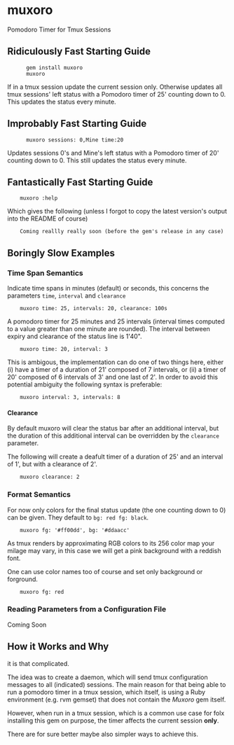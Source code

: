 # muxoro


Pomodoro Timer for Tmux Sessions

## Ridiculously Fast Starting Guide

```
      gem install muxoro
      muxoro
```

If in a tmux session update the current session only. Otherwise updates all tmux sessions' 
left status with a Pomodoro timer of 25' counting down to 0.
This updates the status every minute.

## Improbably Fast Starting Guide


```
      muxoro sessions: 0,Mine time:20
```

Updates sessions 0's and Mine's left status with a Pomodoro timer of 20' counting down to 0.
This still updates the status every minute.


## Fantastically Fast Starting Guide


```
    muxoro :help
```

Which gives the following (unless I forgot to copy the latest version's output into the README of course)

```
    Coming reallly really soon (before the gem's release in any case)
```

## Boringly Slow Examples

### Time Span Semantics

Indicate time spans in minutes (default) or seconds, this concerns the parameters `time`, `interval` and
`clearance`

```
    muxoro time: 25, intervals: 20, clearance: 100s
```

A pomodoro timer for 25 minutes and 25 intervals (interval times computed to a value greater than one minute
are rounded). The interval between expiry and clearance of the status line is 1'40".

```
    muxoro time: 20, interval: 3
```

This is ambigous, the implementation can do one of two things here, either (i) have a timer of a duration of
21' composed of 7 intervals, or (ii) a timer of 20' composed of 6 intervals of 3' and one last of 2'.
In order to avoid this potential ambiguity the following syntax is preferable:

```
    muxoro interval: 3, intervals: 8
```

#### Clearance

By default muxoro will clear the status bar after an additional interval, but the duration of this
additional interval can be overridden by the `clearance` parameter.

The following will create a deafult timer of a duration of 25' and an interval of 1', but with
a clearance of 2'.
 
```
    muxoro clearance: 2
```

### Format Semantics

For now only colors for the final status update (the one counting down to 0) can be given. They default to
`bg: red fg: black`.

```
    muxoro fg: '#ff00dd', bg: '#ddaacc'
```

As tmux renders by approximating RGB colors to its 256 color map your milage may vary, in this case we will get
a pink background with a reddish font.

One can use color names too of course and set only background or forground.

```
    muxoro fg: red
```


### Reading Parameters from a Configuration File


Coming Soon


## How it Works and Why


it is that complicated.

The idea was to create a daemon, which will send tmux configuration messages to all (indicated) sessions. The main reason for that
being able to run a pomodoro timer in a tmux session, which itself, is using a Ruby environment (e.g. rvm gemset) that does not
contain the _Muxoro_ gem itself.

However, when run in a tmux session, which is a common use case for folx installing this gem on purpose, the timer affects the
current session **only**.


There are for sure better maybe also simpler ways to achieve this.
